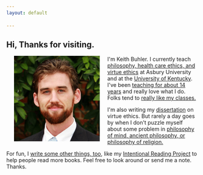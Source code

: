 ```yaml
---
layout: default

--- 
```


## Hi, Thanks for visiting. 

<img src="/img/face3.jpg" alt="Keith" align="left" hspace="20" height="225" width="225">

I'm Keith Buhler. I currently teach [philosophy, health care ethics, and virtue ethics](/teaching) at Asbury University and at the [University of Kentucky](https://philosophy.as.uky.edu/users/kebu226). I've been [teaching for about 14 years](/Buhler-CV) and really love what I do. Folks tend to [really like my classes.](http://www.ratemyprofessors.com/ShowRatings.jsp?tid=1822771) 

I'm also writing my [dissertation](/research) on virtue ethics. But rarely a day goes by when I don't puzzle myself about some problem in [philosophy of mind, ancient philosophy, or philosophy of religion.](https://uky.academia.edu/KeithBuhler)

For fun, I [write some other things, too](/fun/), like my [Intentional Reading Project](http://www.readingintentionally.com) to help people read more books. Feel free to look around or send me a note. Thanks.